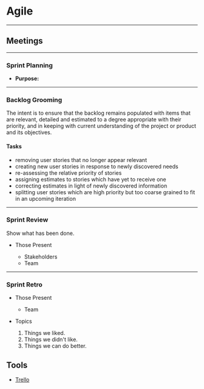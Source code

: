 # Agile

---

## Meetings

---

### Sprint Planning

-   **Purpose:**

---

### Backlog Grooming

The intent is to ensure that the backlog remains populated with items that are relevant, detailed and estimated to a degree appropriate with their priority, and in keeping with current understanding of the project or product and its objectives.

#### Tasks

-   removing user stories that no longer appear relevant
-   creating new user stories in response to newly discovered needs
-   re-assessing the relative priority of stories
-   assigning estimates to stories which have yet to receive one
-   correcting estimates in light of newly discovered information
-   splitting user stories which are high priority but too coarse grained to fit in an upcoming iteration

---

### Sprint Review

Show what has been done.

-   Those Present

    -   Stakeholders
    -   Team

---

### Sprint Retro

-   Those Present

    -   Team

-   Topics

    1.  Things we liked.
    1.  Things we didn't like.
    1.  Things we can do better.

## Tools

-   [Trello](https://trello.com)
